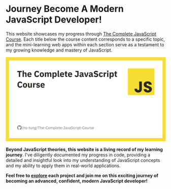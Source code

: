 # Journey Become A Modern JavaScript Developer!

This website showcases my progress through [The Complete JavaScript Course](https://www.udemy.com/course/the-complete-javascript-course). Each title below the course content corresponds to a specific topic, and the mini-learning web apps within each section serve as a testament to my growing knowledge and mastery of JavaScript.

<picture>
  <source media="(prefers-color-scheme: dark)" srcset="/assets/images/banner.png">
  <source media="(prefers-color-scheme: light)" srcset="/assets/images/banner.png">
  <img src="/assets/images/banner.png" alt="The Complete JavaScript Course">
</picture>

**Beyond JavaScript theories, this website is a living record of my learning journey**. I've diligently documented my progress in code, providing a detailed and insightful look into my understanding of JavaScript concepts and my ability to apply them in real-world applications.

**Feel free to [explore](https://javascript-tungns.netlify.app) each project and join me on this exciting journey of becoming an advanced, confident, modern JavaScript developer!**
